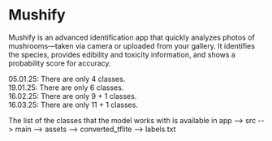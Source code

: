 # Mushify
Mushify is an advanced identification app that quickly analyzes photos of mushrooms—taken via camera or uploaded from your gallery. It identifies the species,  provides edibility and toxicity information, and shows a probability score for accuracy. <br>


05.01.25: There are only 4 classes.<br>
19.01.25: There are only 6 classes.<br>
16.02.25: There are only 9 + 1 classes. <br>
16.03.25: There are only 11 + 1 classes. <br>

The list of the classes that the model works with is available in app --> src --> main --> assets --> converted_tflite --> labels.txt
